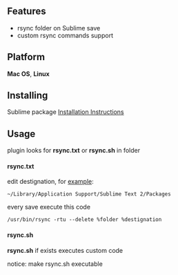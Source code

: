 Features
----------

+   rsync folder on Sublime save
+   custom rsync commands support

Platform
----------
**Mac OS**, **Linux**

Installing
----------
Sublime package [Installation Instructions](https://cancerhermit.github.com/sublime-installation.html)

Usage
----------
plugin looks for **rsync.txt** or **rsync.sh** in folder

#### rsync.txt

edit destignation, for [example](https://github.com/cancerhermit/Sublime-rsync.py/blob/master/rsync.txt):

    ~/Library/Application Support/Sublime Text 2/Packages

every save execute this code

    /usr/bin/rsync -rtu --delete %folder %destignation

#### rsync.sh
**rsync.sh** if exists executes custom code

notice: make rsync.sh executable
